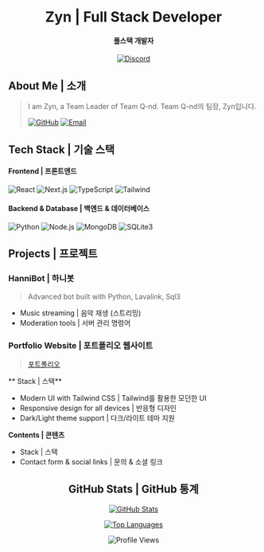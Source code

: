 <div align="center">

# Zyn | Full Stack Developer
#### 풀스택 개발자

[![Discord](https://discord.c99.nl/widget/theme-1/837570564536270848.png)](https://discord.com/users/837570564536270848)

</div>

## About Me | 소개
> I am Zyn, a Team Leader of Team Q-nd.
> Team Q-nd의 팀장, Zyn입니다.
> 
> [![GitHub](https://img.shields.io/badge/GitHub-000?style=flat-square&logo=github)](https://github.com/zynesa)
[![Email](https://img.shields.io/badge/ProtonMail-8B89CC?style=flat-square&logo=protonmail&logoColor=white)](mailto:hannifam@proton.me)

## Tech Stack | 기술 스택

#### Frontend | 프론트엔드
![React](https://img.shields.io/badge/React-20232A?style=flat-square&logo=react&logoColor=61DAFB)
![Next.js](https://img.shields.io/badge/Next.js-000000?style=flat-square&logo=next.js&logoColor=white)
![TypeScript](https://img.shields.io/badge/TypeScript-007ACC?style=flat-square&logo=typescript&logoColor=white)
![Tailwind](https://img.shields.io/badge/Tailwind-38B2AC?style=flat-square&logo=tailwind-css&logoColor=white)

#### Backend & Database | 백엔드 & 데이터베이스
![Python](https://img.shields.io/badge/Python-3776AB?style=flat-square&logo=python&logoColor=white)
![Node.js](https://img.shields.io/badge/Node.js-339933?style=flat-square&logo=node.js&logoColor=white)
![MongoDB](https://img.shields.io/badge/MongoDB-47A248?style=flat-square&logo=mongodb&logoColor=white)
![SQLite3](https://img.shields.io/badge/SQLite3-003B57?style=flat-square&logo=sqlite&logoColor=white)

## Projects | 프로젝트

### HanniBot | 하니봇
> Advanced bot built with Python, Lavalink, Sql3
- Music streaming | 음악 재생 (스트리밍)
- Moderation tools | 서버 관리 명령어

### Portfolio Website | 포트폴리오 웹사이트
> [포트폴리오](https://zyn-one.vercel.app/)

** Stack | 스택**
- Modern UI with Tailwind CSS | Tailwind를 활용한 모던한 UI
- Responsive design for all devices | 반응형 디자인
- Dark/Light theme support | 다크/라이트 테마 지원

**Contents | 콘텐츠**
- Stack | 스택
- Contact form & social links |  문의 & 소셜 링크
 
<div align="center">

## GitHub Stats | GitHub 통계

[![GitHub Stats](https://github-readme-stats.vercel.app/api?username=zynesa&show_icons=true&theme=tokyonight&hide_border=true&hide_title=true)](https://github.com/zynesa)

[![Top Languages](https://github-readme-stats.vercel.app/api/top-langs/?username=zynesa&layout=compact&theme=tokyonight&hide_border=true&hide_title=true)](https://github.com/zynesa)

![Profile Views](https://komarev.com/ghpvc/?username=zynesa&color=blueviolet&style=flat-square)

</div>
